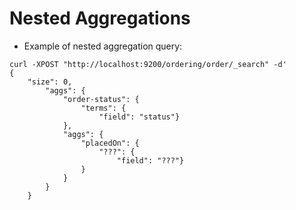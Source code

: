 # Nested Aggregations #

* Example of nested aggregation query:
```
curl -XPOST "http://localhost:9200/ordering/order/_search" -d'
{
	"size": 0, 
		"aggs": {
			"order-status": {
				"terms": {
					"field": "status"}
			},
			"aggs": {
				"placedOn": {
					"???": {
						"field": "???"}
				}
			}			
		}
	}

```